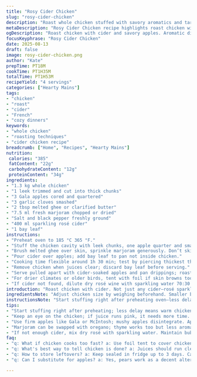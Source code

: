 ```yaml
---
title: "Rosy Cider Chicken"
slug: "rosy-cider-chicken"
description: "Roast whole chicken stuffed with savory aromatics and tart fruit. Uses sparkling rosé cider for bright acidity and subtle bubbles. Apple swap to Gala or McIntosh for sweetness balance. Leek replaces onion—milder, adds depth. Thyme swapped for marjoram giving earthy floral notes. Butter brushing sears skin crisp, locks moisture. Slow cooking with cider steeps flavors into meat and fruit. Aromas of roasting poultry with faint fruit esters fill air. Clear juices signal doneness, not just time. Easy to sub fresh herbs if none on hand. Perfect for cozy dinners with simple roasted potatoes on side."
metaDescription: "Rosy Cider Chicken recipe highlights roast chicken with unique flavors from sparkling rosé cider, apples, and fresh herbs."
ogDescription: "Roast chicken with cider and savory apples. Aromatic dish, perfect for cozy dinners. Elevate your cooking with this Rosy Cider Chicken."
focusKeyphrase: "Rosy Cider Chicken"
date: 2025-08-13
draft: false
image: rosy-cider-chicken.png
author: "Kate"
prepTime: PT18M
cookTime: PT1H35M
totalTime: PT1H53M
recipeYield: "4 servings"
categories: ["Hearty Mains"]
tags:
- "chicken"
- "roast"
- "cider"
- "French"
- "cozy dinners"
keywords:
- "whole chicken"
- "roasting techniques"
- "cider chicken recipe"
breadcrumb: ["Home", "Recipes", "Hearty Mains"]
nutrition: 
 calories: "385"
 fatContent: "22g"
 carbohydrateContent: "12g"
 proteinContent: "34g"
ingredients:
- "1.3 kg whole chicken"
- "1 leek trimmed and cut into thick chunks"
- "3 Gala apples cored and quartered"
- "3 garlic cloves smashed"
- "2 tbsp melted ghee or clarified butter"
- "7.5 ml fresh marjoram chopped or dried"
- "Salt and black pepper freshly ground"
- "400 ml sparkling rosé cider"
- "1 bay leaf"
instructions:
- "Preheat oven to 185 °C 365 °F."
- "Stuff the chicken cavity with leek chunks, one apple quarter and smashed garlic cloves. Rest of apples around bird in roasting pan."
- "Brush melted ghee over skin, sprinkle marjoram generously. Don’t skimp on salt; peppers evenly."
- "Pour cider over apples; add bay leaf to pan not inside chicken."
- "Cooking time flexible around 1h 30 min; test by piercing thickest thigh with skewer. Juice should run clear, skin crisp golden with slight bubbling fat at edges."
- "Remove chicken when juices clear; discard bay leaf before serving."
- "Serve pulled apart with cider-soaked apples and pan drippings; roast potato sides work well."
- "For drier climates or older birds, tent with foil if skin browns too fast after 1 hour."
- "If cider not found, dilute dry rosé wine with sparkling water 70:30."
introduction: "Roast chicken with cider. Not just any cider—rosé sparkling gives bite and sweetness intermixed. Use whole bird about 1.3 kg, trims cook time down, meat cooks evenly. Leek swaps onion for subtler aroma, doesn’t overpower like onion can sometimes do. Makes stuffing inside cavity easy. Apples break down in oven, turn silky-soft, soak cider, become little savory pockets. Garlic smashed—release oils without burning. Butter or ghee coats skin, helps browning, drying out skin for crunch. Marjoram adds floral but earthy herbal notes, thyme is classic but marjoram smooths edges. Bay leaf in pan, not chicken, steeps flavor in cider and apples. Smell of cider roasting blends, sweet and savory, kitchen fills fast. Don’t trust times blindly; juices color is better doneness guide. If juices pink, chicken not ready. Foil shield if skin blacks too soon is fine, no harm. Rosé cider is key—adds freshness and aroma, but common sparkling wine + soda water combo possible. This method was tested by trial and chance. Rustic and forgiving, but precision where it matters."
ingredientsNote: "Adjust chicken size by weighing beforehand. Smaller birds cook faster, larger slower. Leek chosen over standard onion — less sharpness, sweeter notes remain after roasting without bitterness. Gala apples replace Cortland — more balanced sugar-acid. Firm apples hold shape; don’t pick mushy types or they disintegrate completely. Garlic smashed but not minced; avoid tiny pieces that char and turn bitter. Ghee or clarified butter melts better with higher smoke point than plain butter, avoid burning skin early. Marjoram substitutes thyme nicely—both herbs native to temperate climates and store dried for months. Salt entire bird including cavity for seasoning infusions. Sparkling rosé cider is Quebec specialty but if unavailable, use dry rosé combined with sparkling mineral water 70/30 ratio for bubbles and fruit aroma. Bay leaf adds subtle piney undertones, remove before serving to avoid bitterness. Keeps fungus or green mold risks down if leaves old or leaves left in too long. When shopping, get unseasoned chicken; brined or injected often disrupts cooking time and appearance of clear juices."
instructionsNote: "Start stuffing right after preheating oven—less delay warms chicken evenly. Stuffing with aromatics inside cavity concentrates flavors and produces moist interior. Distribute apples around outside so they bathe in cider and roast gently, caramelizing at edges. Butter brushed on skin before herbs is crucial to brown crisply, dry skin, and seal surface to keep moisture inside meat. Marjoram sprinkled before oven evenly browns and permeates during roasting. Pour cider carefully so it sits at base; liquid steams without making skin soggy. Bay leaf slips into pan, never inside; too long inside cavity tastes soapy. Aim for gentle low heat roasting near 180 °C with airflow for consistent cooking. Check chicken around 85 minutes by inserting thin skewer deep into thigh; juices clear means done. Pink or red needs longer—15 min increments. Let rest 10 min after cooking to retain juices before cutting. Remove bay leaf before serving; it’s bitter raw and leathery. Use foil tent if skin over-browning or oven too hot, vents crisp skin when removed in last 10 min. Apples soak up cider and chicken juices; texture softens but shape holds if firm apple chosen. If cider unavailable, dilute rosé wine with soda water; balance acidity and bubbles."
tips:
- "Start stuffing right after preheating; less delay means warm chicken. Helps in even cooking. Don’t leave cavity empty or too stuffed."
- "Keep an eye on the chicken; if juice runs pink, it needs more time. Test every 10-15 minutes. Adjust the oven temp during last bit if skin over-browns."
- "Use firm apples like Gala or McIntosh; mushy apples disintegrate. Apples soak up flavors, adding texture. Garlic should be smashed—burnt bits spoil flavor."
- "Marjoram can be swapped with oregano; thyme works too but less aromatic. Dried herbs included; can adjust according to availability."
- "If not enough cider, mix dry rosé with sparkling water. Maintain bubbly and fruity without cider. Foil over chicken helps with browning if needed."
faq:
- "q: What if chicken cooks too fast? a: Use foil tent to cover chicken, slow browning. Don’t lose heat. Monitor temp, increase if needed."
- "q: What's best way to tell chicken is done? a: Juices should run clear, not pink. Insert skewer at thigh. Not trusting time alone is key."
- "q: How to store leftovers? a: Keep sealed in fridge up to 3 days. Can also freeze; just wrap tightly. Monitor for freezer burn."
- "q: Can I substitute for apples? a: Yes, pears work as a decent alternative. Tart cherries offer different flavor; choose fruits that hold shape."

---
```

